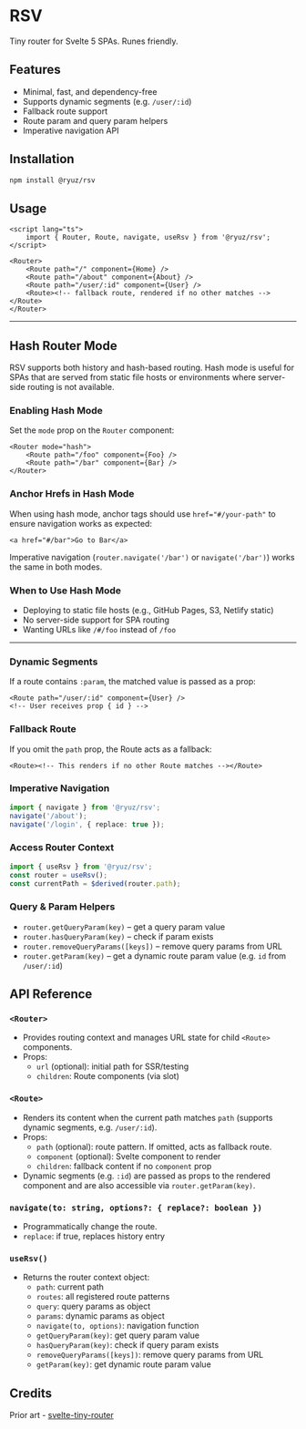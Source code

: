 # RSV

Tiny router for Svelte 5 SPAs. Runes friendly.

## Features

- Minimal, fast, and dependency-free
- Supports dynamic segments (e.g. `/user/:id`)
- Fallback route support
- Route param and query param helpers
- Imperative navigation API

## Installation

```sh
npm install @ryuz/rsv
```

## Usage

```svelte
<script lang="ts">
	import { Router, Route, navigate, useRsv } from '@ryuz/rsv';
</script>

<Router>
	<Route path="/" component={Home} />
	<Route path="/about" component={About} />
	<Route path="/user/:id" component={User} />
	<Route><!-- fallback route, rendered if no other matches --></Route>
</Router>
```

---

## Hash Router Mode

RSV supports both history and hash-based routing. Hash mode is useful for SPAs that are served from static file hosts or environments where server-side routing is not available.

### Enabling Hash Mode

Set the `mode` prop on the `Router` component:

```svelte
<Router mode="hash">
	<Route path="/foo" component={Foo} />
	<Route path="/bar" component={Bar} />
</Router>
```

### Anchor Hrefs in Hash Mode

When using hash mode, anchor tags should use `href="#/your-path"` to ensure navigation works as expected:

```svelte
<a href="#/bar">Go to Bar</a>
```

Imperative navigation (`router.navigate('/bar')` or `navigate('/bar')`) works the same in both modes.

### When to Use Hash Mode

- Deploying to static file hosts (e.g., GitHub Pages, S3, Netlify static)
- No server-side support for SPA routing
- Wanting URLs like `/#/foo` instead of `/foo`

---

### Dynamic Segments

If a route contains `:param`, the matched value is passed as a prop:

```svelte
<Route path="/user/:id" component={User} />
<!-- User receives prop { id } -->
```

### Fallback Route

If you omit the `path` prop, the Route acts as a fallback:

```svelte
<Route><!-- This renders if no other Route matches --></Route>
```

### Imperative Navigation

```ts
import { navigate } from '@ryuz/rsv';
navigate('/about');
navigate('/login', { replace: true });
```

### Access Router Context

```ts
import { useRsv } from '@ryuz/rsv';
const router = useRsv();
const currentPath = $derived(router.path);
```

### Query & Param Helpers

- `router.getQueryParam(key)` – get a query param value
- `router.hasQueryParam(key)` – check if param exists
- `router.removeQueryParams([keys])` – remove query params from URL
- `router.getParam(key)` – get a dynamic route param value (e.g. `id` from `/user/:id`)

## API Reference

### `<Router>`

- Provides routing context and manages URL state for child `<Route>` components.
- Props:
  - `url` (optional): initial path for SSR/testing
  - `children`: Route components (via slot)

### `<Route>`

- Renders its content when the current path matches `path` (supports dynamic segments, e.g. `/user/:id`).
- Props:
  - `path` (optional): route pattern. If omitted, acts as fallback route.
  - `component` (optional): Svelte component to render
  - `children`: fallback content if no `component` prop
- Dynamic segments (e.g. `:id`) are passed as props to the rendered component and are also accessible via `router.getParam(key)`.

### `navigate(to: string, options?: { replace?: boolean })`

- Programmatically change the route.
- `replace`: if true, replaces history entry

### `useRsv()`

- Returns the router context object:
  - `path`: current path
  - `routes`: all registered route patterns
  - `query`: query params as object
  - `params`: dynamic params as object
  - `navigate(to, options)`: navigation function
  - `getQueryParam(key)`: get query param value
  - `hasQueryParam(key)`: check if query param exists
  - `removeQueryParams([keys])`: remove query params from URL
  - `getParam(key)`: get dynamic route param value

## Credits

Prior art - [svelte-tiny-router](https://github.com/notnotsamuel/svelte-tiny-router)
